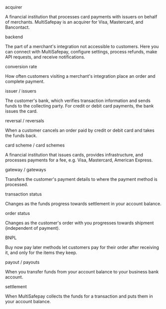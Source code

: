 acquirer

A financial institution that processes card payments with issuers on behalf of merchants. MultiSafepay is an acquirer for Visa, Mastercard, and Bancontact.

backend

The part of a merchant's integration not accessible to customers. Here you can connect with MultiSafepay, configure settings, process refunds, make API requests, and receive notifications.

conversion rate

How often customers visiting a merchant's integration place an order and complete payment.

issuer / issuers

The customer's bank, which verifies transaction information and sends funds to the collecting party. For credit or debit card payments, the bank issues the card.

reversal / reversals

When a customer cancels an order paid by credit or debit card and takes the funds back.

card scheme / card schemes

A financial institution that issues cards, provides infrastructure, and processes payments for a fee, e.g. Visa, Mastercard, American Express.

gateway / gateways

Transfers the customer's payment details to where the payment method is processed.

transaction status

Changes as the funds progress towards settlement in your account balance.

order status

Changes as the customer's order with you progresses towards shipment (independent of payment).

BNPL

Buy now pay later methods let customers pay for their order after receiving it, and only for the items they keep.

payout / payouts

When you transfer funds from your account balance to your business bank account.

settlement

When MultiSafepay collects the funds for a transaction and puts them in your account balance.

